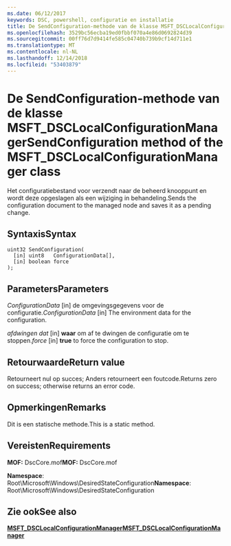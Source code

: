 ```yaml
---
ms.date: 06/12/2017
keywords: DSC, powershell, configuratie en installatie
title: De SendConfiguration-methode van de klasse MSFT_DSCLocalConfigurationManager
ms.openlocfilehash: 3529bc56ecba19ed0fbbf070a4e86d0692824d39
ms.sourcegitcommit: 00ff76d7d9414fe585c04740b739b9cf14d711e1
ms.translationtype: MT
ms.contentlocale: nl-NL
ms.lasthandoff: 12/14/2018
ms.locfileid: "53403879"
---
```

# <a name="sendconfiguration-method-of-the-msftdsclocalconfigurationmanager-class"></a><span data-ttu-id="2a1e7-103">De SendConfiguration-methode van de klasse MSFT_DSCLocalConfigurationManager</span><span class="sxs-lookup"><span data-stu-id="2a1e7-103">SendConfiguration method of the MSFT_DSCLocalConfigurationManager class</span></span>

<span data-ttu-id="2a1e7-104">Het configuratiebestand voor verzendt naar de beheerd knooppunt en wordt deze opgeslagen als een wijziging in behandeling.</span><span class="sxs-lookup"><span data-stu-id="2a1e7-104">Sends the configuration document to the managed node and saves it as a pending change.</span></span>

## <a name="syntax"></a><span data-ttu-id="2a1e7-105">Syntaxis</span><span class="sxs-lookup"><span data-stu-id="2a1e7-105">Syntax</span></span>

```mof
uint32 SendConfiguration(
  [in] uint8   ConfigurationData[],
  [in] boolean force
);
```

## <a name="parameters"></a><span data-ttu-id="2a1e7-106">Parameters</span><span class="sxs-lookup"><span data-stu-id="2a1e7-106">Parameters</span></span>

<span data-ttu-id="2a1e7-107">*ConfigurationData* \[in\] de omgevingsgegevens voor de configuratie.</span><span class="sxs-lookup"><span data-stu-id="2a1e7-107">*ConfigurationData* \[in\] The environment data for the configuration.</span></span>

<span data-ttu-id="2a1e7-108">*afdwingen dat* \[in\] **waar** om af te dwingen de configuratie om te stoppen.</span><span class="sxs-lookup"><span data-stu-id="2a1e7-108">*force* \[in\] **true** to force the configuration to stop.</span></span>

## <a name="return-value"></a><span data-ttu-id="2a1e7-109">Retourwaarde</span><span class="sxs-lookup"><span data-stu-id="2a1e7-109">Return value</span></span>

<span data-ttu-id="2a1e7-110">Retourneert nul op succes; Anders retourneert een foutcode.</span><span class="sxs-lookup"><span data-stu-id="2a1e7-110">Returns zero on success; otherwise returns an error code.</span></span>

## <a name="remarks"></a><span data-ttu-id="2a1e7-111">Opmerkingen</span><span class="sxs-lookup"><span data-stu-id="2a1e7-111">Remarks</span></span>

<span data-ttu-id="2a1e7-112">Dit is een statische methode.</span><span class="sxs-lookup"><span data-stu-id="2a1e7-112">This is a static method.</span></span>

## <a name="requirements"></a><span data-ttu-id="2a1e7-113">Vereisten</span><span class="sxs-lookup"><span data-stu-id="2a1e7-113">Requirements</span></span>

<span data-ttu-id="2a1e7-114">**MOF:** DscCore.mof</span><span class="sxs-lookup"><span data-stu-id="2a1e7-114">**MOF:** DscCore.mof</span></span>

<span data-ttu-id="2a1e7-115">**Namespace**: Root\Microsoft\Windows\DesiredStateConfiguration</span><span class="sxs-lookup"><span data-stu-id="2a1e7-115">**Namespace**: Root\Microsoft\Windows\DesiredStateConfiguration</span></span>

## <a name="see-also"></a><span data-ttu-id="2a1e7-116">Zie ook</span><span class="sxs-lookup"><span data-stu-id="2a1e7-116">See also</span></span>

[<span data-ttu-id="2a1e7-117">**MSFT_DSCLocalConfigurationManager**</span><span class="sxs-lookup"><span data-stu-id="2a1e7-117">**MSFT_DSCLocalConfigurationManager**</span></span>](msft-dsclocalconfigurationmanager.md)